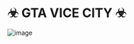 # ☣ GTA VICE CITY ☣


![image](https://user-images.githubusercontent.com/56203475/151847086-2f2a10d6-d0fa-457d-811c-92c2fd646819.png)
